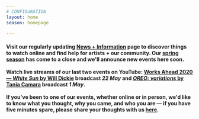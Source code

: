```yaml
---
# CONFIGURATION
layout: home
season: homepage

---
```

#### Visit our regularly updating [News + Information](/coronavirus) page to discover things to watch online and find help for artists + our community. Our [spring season](/current/2020-springsummer/) has come to a close and we'll announce new events here soon.<br><br>Watch live streams of our last two events on YouTube: <a href="http://youtu.be/yrZFSzURaS4" target="_blank">Works Ahead 2020 — *White Sun* by Will Dickie</a> broadcast *22 May* and <a href="http://youtu.be/v=m7dDCgaffoI&t=3600s" target="_blank">*OREO: variations* by Tania Camara</a> broadcast *1 May*.<br><br>If you've been to one of our events, whether online or in person, we'd like to know what you thought, why you came, and who you are — if you have five minutes spare, please share your thoughts with us <a href="http://forms.gle/T14EiJZdJTU4xuYb8" target="_blank">here</a>.
